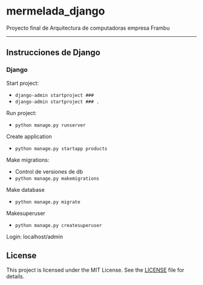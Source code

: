 # mermelada_django
Proyecto final de Arquitectura de computadoras empresa Frambu

<hr></hr>
<h2>Instrucciones de Django</h2>

### Django

Start project:
* `django-admin startproject ###`
* `django-admin startproject ### .`


Run project:
* `python manage.py runserver`

Create application
* `python manage.py startapp products`

Make migrations:
* Control de versiones de db
* `python manage.py makemigrations`

Make database
* `python manage.py migrate`

Makesuperuser
* `python manage.py createsuperuser`

Login:
localhost/admin


## License

This project is licensed under the MIT License. See the [LICENSE](LICENSE) file for details.
